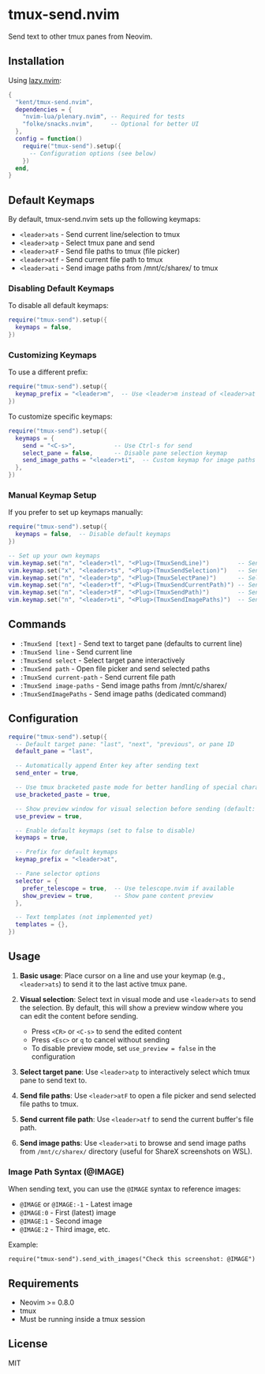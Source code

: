 # tmux-send.nvim

Send text to other tmux panes from Neovim.

## Installation

Using [lazy.nvim](https://github.com/folke/lazy.nvim):

```lua
{
  "kent/tmux-send.nvim",
  dependencies = {
    "nvim-lua/plenary.nvim", -- Required for tests
    "folke/snacks.nvim",     -- Optional for better UI
  },
  config = function()
    require("tmux-send").setup({
      -- Configuration options (see below)
    })
  end,
}
```

## Default Keymaps

By default, tmux-send.nvim sets up the following keymaps:

- `<leader>ats` - Send current line/selection to tmux
- `<leader>atp` - Select tmux pane and send
- `<leader>atF` - Send file paths to tmux (file picker)
- `<leader>atf` - Send current file path to tmux
- `<leader>ati` - Send image paths from /mnt/c/sharex/ to tmux

### Disabling Default Keymaps

To disable all default keymaps:

```lua
require("tmux-send").setup({
  keymaps = false,
})
```

### Customizing Keymaps

To use a different prefix:

```lua
require("tmux-send").setup({
  keymap_prefix = "<leader>m",  -- Use <leader>m instead of <leader>at
})
```

To customize specific keymaps:

```lua
require("tmux-send").setup({
  keymaps = {
    send = "<C-s>",           -- Use Ctrl-s for send
    select_pane = false,      -- Disable pane selection keymap
    send_image_paths = "<leader>ti",  -- Custom keymap for image paths
  },
})
```

### Manual Keymap Setup

If you prefer to set up keymaps manually:

```lua
require("tmux-send").setup({
  keymaps = false,  -- Disable default keymaps
})

-- Set up your own keymaps
vim.keymap.set("n", "<leader>tl", "<Plug>(TmuxSendLine)")        -- Send current line
vim.keymap.set("x", "<leader>ts", "<Plug>(TmuxSendSelection)")   -- Send visual selection
vim.keymap.set("n", "<leader>tp", "<Plug>(TmuxSelectPane)")      -- Select pane
vim.keymap.set("n", "<leader>tf", "<Plug>(TmuxSendCurrentPath)") -- Send current file path
vim.keymap.set("n", "<leader>tF", "<Plug>(TmuxSendPath)")        -- Send file paths (picker)
vim.keymap.set("n", "<leader>ti", "<Plug>(TmuxSendImagePaths)")  -- Send image paths
```

## Commands

- `:TmuxSend [text]` - Send text to target pane (defaults to current line)
- `:TmuxSend line` - Send current line
- `:TmuxSend select` - Select target pane interactively
- `:TmuxSend path` - Open file picker and send selected paths
- `:TmuxSend current-path` - Send current file path
- `:TmuxSend image-paths` - Send image paths from /mnt/c/sharex/
- `:TmuxSendImagePaths` - Send image paths (dedicated command)

## Configuration

```lua
require("tmux-send").setup({
  -- Default target pane: "last", "next", "previous", or pane ID
  default_pane = "last",

  -- Automatically append Enter key after sending text
  send_enter = true,

  -- Use tmux bracketed paste mode for better handling of special characters
  use_bracketed_paste = true,

  -- Show preview window for visual selection before sending (default: true)
  use_preview = true,

  -- Enable default keymaps (set to false to disable)
  keymaps = true,

  -- Prefix for default keymaps
  keymap_prefix = "<leader>at",

  -- Pane selector options
  selector = {
    prefer_telescope = true,  -- Use telescope.nvim if available
    show_preview = true,      -- Show pane content preview
  },

  -- Text templates (not implemented yet)
  templates = {},
})
```

## Usage

1. **Basic usage**: Place cursor on a line and use your keymap (e.g., `<leader>ats`) to send it to the last active tmux pane.

2. **Visual selection**: Select text in visual mode and use `<leader>ats` to send the selection. By default, this will show a preview window where you can edit the content before sending.
   - Press `<CR>` or `<C-s>` to send the edited content
   - Press `<Esc>` or `q` to cancel without sending
   - To disable preview mode, set `use_preview = false` in the configuration

3. **Select target pane**: Use `<leader>atp` to interactively select which tmux pane to send text to.

4. **Send file paths**: Use `<leader>atF` to open a file picker and send selected file paths to tmux.

5. **Send current file path**: Use `<leader>atf` to send the current buffer's file path.

6. **Send image paths**: Use `<leader>ati` to browse and send image paths from `/mnt/c/sharex/` directory (useful for ShareX screenshots on WSL).

### Image Path Syntax (@IMAGE)

When sending text, you can use the `@IMAGE` syntax to reference images:

- `@IMAGE` or `@IMAGE:-1` - Latest image
- `@IMAGE:0` - First (latest) image
- `@IMAGE:1` - Second image
- `@IMAGE:2` - Third image, etc.

Example:
```
require("tmux-send").send_with_images("Check this screenshot: @IMAGE")
```

## Requirements

- Neovim >= 0.8.0
- tmux
- Must be running inside a tmux session

## License

MIT


